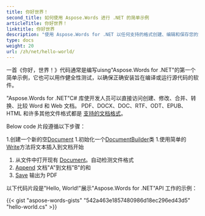 ```yaml
---
title: 你好世界！
second_title: 如何使用 Aspose.Words 进行 .NET 的简单示例
articleTitle: 你好世界！
linktitle: 你好世界
description: "使用 Aspose.Words for .NET 以任何支持的格式创建、编辑和保存您的第一个文档，体验 C# 的简单性和强大功能。"
type: docs
weight: 20
url: /zh/net/hello-world/
---
```


一首《你好，世界！》代码通常是编写uisng"Aspose.Words for .NET"的第一个简单示例，它也可以用作健全性测试，以确保正确安装旨在编译或运行源代码的软件。

"Aspose.Words for .NET"C# 库使开发人员可以直接访问创建、修改、合并、转换、比较 Word 和 Web 文档。 PDF、DOCX、DOC、RTF、ODT、EPUB、HTML 和许多其他文件格式都是 [支持的文档格式](/words/zh/net/supported-document-formats/)。

Below code 片段遵循以下步骤：

1.创建一个新的空[Document](https://reference.aspose.com/words/net/aspose.words/document)
1.初始化一个[DocumentBuilder](https://reference.aspose.com/words/net/aspose.words/documentbuilder/)类
1.使用简单的[Write](https://reference.aspose.com/words/net/aspose.words/documentbuilder/write/)方法将文本插入到文档开始
1. 从文件中打开现有 [Document](https://reference.aspose.com/words/net/aspose.words/document/document/)。自动检测文件格式
1. [Append](https://reference.aspose.com/words/net/aspose.words/document/appenddocument/) 文档"A"到文档"B"的和
1. [Save](https://reference.aspose.com/words/net/aspose.words/document/save/) 输出为 PDF

以下代码片段是"Hello, World!"展示"Aspose.Words for .NET"API 工作的示例：

{{< gist "aspose-words-gists" "542a463e1857480986d18ec296ed43d5" "hello-world.cs" >}}
